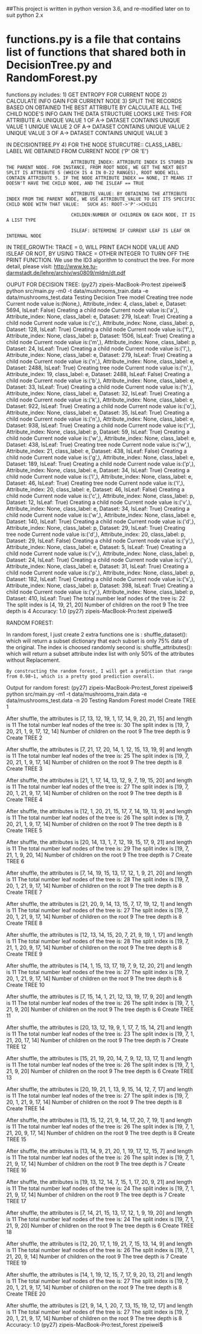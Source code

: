 
##This project is written in python version 3.6, and re-modified later on to suit python 2.x
# functions.py is a file that contains list of functions that shared both in DecisionTree.py and RandomForest.py

functions.py includes:
    1) GET ENTROPY FOR CURRENT NODE
    2) CALCULATE INFO GAIN FOR CURRENT NODE
    3) SPLIT THE RECORDS BASED ON OBTAINED THE BEST ATTRIBUTE BY CALCULATE ALL THE CHILD NODE'S INFO GAIN
THE DATA STRUCTURE LOOKS LIKE THIS: FOR ATTRIBUTE A: UNIQUE VALUE 1 OF A-> DATASET CONTAINS UNIQUE VALUE 1
                                                     UNIQUE VALUE 2 OF A-> DATASET CONTAINS UNIQUE VALUE 2
                                                     UNIQUE VALUE 3 OF A-> DATASET CONTAINS UNIQUE VALUE 3

IN DECISIONTREE.PY
4) FOR THE NODE STURCUTRE:: CLASS_LABEL: LABEL WE OBTAINED FROM CURRENT NODE ('P' OR 'E')

                            ATTRIBUTE_INDEX: ATTRIBUTE INDEX IS STORED IN THE PARENT NODE. FOR INSTANCE, FROM ROOT NODE, WE GET THE NEXT BEST SPLIT IS ATTRIBUTE 5 (WHICH IS 4 IN 0-22 RANGES), ROOT NODE WILL CONTAIN ATTRIBUTE 5. IF THE NODE ATTRIBUTE INDEX == NONE, IT MEANS IT DOESN'T HAVE THE CHILD NODE, AND THE ISLEAF == TRUE

                            ATTRIBUTE_VALUE: BY OBTAINING THE ATTRIBUTE INDEX FROM THE PARENT NODE, WE USE ATTRIBUTE_VALUE TO GET ITS SPECIFIC CHILD NODE WITH THAT VALUE:   SUCH AS: ROOT->'P'->CHILD1

                            CHILDEN:NUMBER OF CHILDREN ON EACH NODE, IT IS A LIST TYPE

                            ISLEAF: DETERMINE IF CURRENT LEAF IS LEAF OR INTERNAL NODE
IN TREE_GROWTH: TRACE = 0, WILL PRINT EACH NODE VALUE AND ISLEAF OR NOT, BY USING TRACE = OTHER INTEGER TO TURN OFF THE PRINT FUNCTION.
We use the ID3 algorithm to construct the tree. For more detail, please visit: http://www.ke.tu-darmstadt.de/lehre/archiv/ws0809/mldm/dt.pdf

OUPUT FOR DECISION TREE:
(py27) zipeis-MacBook-Pro:test zipeiwei$ python src/main.py -m0 -t data/mushrooms_train.data -e data/mushrooms_test.data 
Testing Decision Tree model
Creating tree node Current node value is:(None,), Attribute_index: 4, class_label: e, Dataset: 5694, IsLeaf: False)
Creating a child node Current node value is:('a',), Attribute_index: None, class_label: e, Dataset: 279, IsLeaf: True)
Creating a child node Current node value is:('c',), Attribute_index: None, class_label: p, Dataset: 128, IsLeaf: True)
Creating a child node Current node value is:('f',), Attribute_index: None, class_label: p, Dataset: 1506, IsLeaf: True)
Creating a child node Current node value is:('m',), Attribute_index: None, class_label: p, Dataset: 24, IsLeaf: True)
Creating a child node Current node value is:('l',), Attribute_index: None, class_label: e, Dataset: 279, IsLeaf: True)
Creating a child node Current node value is:('n',), Attribute_index: None, class_label: e, Dataset: 2488, IsLeaf: True)
Creating tree node Current node value is:('n',), Attribute_index: 19, class_label: e, Dataset: 2488, IsLeaf: False)
Creating a child node Current node value is:('b',), Attribute_index: None, class_label: e, Dataset: 33, IsLeaf: True)
Creating a child node Current node value is:('h',), Attribute_index: None, class_label: e, Dataset: 32, IsLeaf: True)
Creating a child node Current node value is:('k',), Attribute_index: None, class_label: e, Dataset: 922, IsLeaf: True)
Creating a child node Current node value is:('o',), Attribute_index: None, class_label: e, Dataset: 35, IsLeaf: True)
Creating a child node Current node value is:('n',), Attribute_index: None, class_label: e, Dataset: 938, IsLeaf: True)
Creating a child node Current node value is:('r',), Attribute_index: None, class_label: p, Dataset: 59, IsLeaf: True)
Creating a child node Current node value is:('w',), Attribute_index: None, class_label: e, Dataset: 438, IsLeaf: True)
Creating tree node Current node value is:('w',), Attribute_index: 21, class_label: e, Dataset: 438, IsLeaf: False)
Creating a child node Current node value is:('g',), Attribute_index: None, class_label: e, Dataset: 189, IsLeaf: True)
Creating a child node Current node value is:('p',), Attribute_index: None, class_label: e, Dataset: 34, IsLeaf: True)
Creating a child node Current node value is:('l',), Attribute_index: None, class_label: e, Dataset: 46, IsLeaf: True)
Creating tree node Current node value is:('l',), Attribute_index: 20, class_label: e, Dataset: 46, IsLeaf: False)
Creating a child node Current node value is:('c',), Attribute_index: None, class_label: p, Dataset: 12, IsLeaf: True)
Creating a child node Current node value is:('v',), Attribute_index: None, class_label: e, Dataset: 34, IsLeaf: True)
Creating a child node Current node value is:('w',), Attribute_index: None, class_label: e, Dataset: 140, IsLeaf: True)
Creating a child node Current node value is:('d',), Attribute_index: None, class_label: p, Dataset: 29, IsLeaf: True)
Creating tree node Current node value is:('d',), Attribute_index: 20, class_label: p, Dataset: 29, IsLeaf: False)
Creating a child node Current node value is:('y',), Attribute_index: None, class_label: e, Dataset: 5, IsLeaf: True)
Creating a child node Current node value is:('v',), Attribute_index: None, class_label: p, Dataset: 24, IsLeaf: True)
Creating a child node Current node value is:('y',), Attribute_index: None, class_label: e, Dataset: 31, IsLeaf: True)
Creating a child node Current node value is:('p',), Attribute_index: None, class_label: p, Dataset: 182, IsLeaf: True)
Creating a child node Current node value is:('s',), Attribute_index: None, class_label: p, Dataset: 398, IsLeaf: True)
Creating a child node Current node value is:('y',), Attribute_index: None, class_label: p, Dataset: 410, IsLeaf: True)
The total number leaf nodes of the tree is: 22
The split index is [4, 19, 21, 20]
Number of children on the root 9
The tree depth is 4
Accuracy: 1.0
(py27) zipeis-MacBook-Pro:test zipeiwei$ 



RANDOM FOREST:

In random forest, I just create 2 extra functions
	one is : shuffle_dataset(): which will return a subset dictionary that each subset is only 75% data of the original. The index is choosed randomly
	second is: shuffle_attributes(): which will return a subset attribute index list with only 50% of the attributes without Replacement. 

	By constructing the random forest, I will get a prediction that range from 0.98~1, which is a pretty good prediction overall.
	

Output for random forest:
(py27) zipeis-MacBook-Pro:test_forest zipeiwei$ python src/main.py -m1 -t data/mushrooms_train.data -e data/mushrooms_test.data -n 20
Testing Random Forest model
Create TREE 1

After shuffle, the attributes is [7, 13, 12, 19, 1, 17, 14, 9, 20, 21, 15] and length is 11
The total number leaf nodes of the tree is: 30
The split index is [19, 7, 20, 21, 1, 9, 17, 12, 14]
Number of children on the root 9
The tree depth is 9
Create TREE 2

After shuffle, the attributes is [7, 21, 17, 20, 14, 1, 12, 15, 13, 19, 9] and length is 11
The total number leaf nodes of the tree is: 25
The split index is [19, 7, 20, 21, 1, 9, 17, 14]
Number of children on the root 9
The tree depth is 8
Create TREE 3

After shuffle, the attributes is [21, 1, 17, 14, 13, 12, 9, 7, 19, 15, 20] and length is 11
The total number leaf nodes of the tree is: 27
The split index is [19, 7, 20, 1, 21, 9, 17, 14]
Number of children on the root 9
The tree depth is 8
Create TREE 4

After shuffle, the attributes is [12, 1, 20, 21, 15, 17, 7, 14, 19, 13, 9] and length is 11
The total number leaf nodes of the tree is: 26
The split index is [19, 7, 20, 21, 1, 9, 17, 14]
Number of children on the root 9
The tree depth is 8
Create TREE 5

After shuffle, the attributes is [20, 14, 13, 1, 7, 12, 19, 15, 17, 9, 21] and length is 11
The total number leaf nodes of the tree is: 29
The split index is [19, 7, 21, 1, 9, 20, 14]
Number of children on the root 9
The tree depth is 7
Create TREE 6

After shuffle, the attributes is [7, 14, 19, 15, 13, 17, 12, 1, 9, 21, 20] and length is 11
The total number leaf nodes of the tree is: 28
The split index is [19, 7, 20, 1, 21, 9, 17, 14]
Number of children on the root 9
The tree depth is 8
Create TREE 7

After shuffle, the attributes is [21, 20, 9, 14, 13, 15, 7, 17, 19, 12, 1] and length is 11
The total number leaf nodes of the tree is: 27
The split index is [19, 7, 20, 1, 21, 9, 17, 14]
Number of children on the root 9
The tree depth is 8
Create TREE 8

After shuffle, the attributes is [12, 13, 14, 15, 20, 7, 21, 9, 19, 1, 17] and length is 11
The total number leaf nodes of the tree is: 28
The split index is [19, 7, 21, 1, 20, 9, 17, 14]
Number of children on the root 9
The tree depth is 8
Create TREE 9

After shuffle, the attributes is [14, 1, 15, 13, 17, 19, 7, 9, 12, 20, 21] and length is 11
The total number leaf nodes of the tree is: 27
The split index is [19, 7, 20, 1, 21, 9, 17, 14]
Number of children on the root 9
The tree depth is 8
Create TREE 10

After shuffle, the attributes is [7, 15, 14, 1, 21, 12, 13, 19, 17, 9, 20] and length is 11
The total number leaf nodes of the tree is: 26
The split index is [19, 7, 1, 21, 9, 20]
Number of children on the root 9
The tree depth is 6
Create TREE 11

After shuffle, the attributes is [20, 13, 12, 19, 9, 1, 17, 7, 15, 14, 21] and length is 11
The total number leaf nodes of the tree is: 23
The split index is [19, 7, 1, 21, 20, 17, 14]
Number of children on the root 9
The tree depth is 7
Create TREE 12

After shuffle, the attributes is [15, 21, 19, 20, 14, 7, 9, 12, 13, 17, 1] and length is 11
The total number leaf nodes of the tree is: 26
The split index is [19, 7, 1, 21, 9, 20]
Number of children on the root 9
The tree depth is 6
Create TREE 13

After shuffle, the attributes is [20, 19, 21, 1, 13, 9, 15, 14, 12, 7, 17] and length is 11
The total number leaf nodes of the tree is: 27
The split index is [19, 7, 20, 1, 21, 9, 17, 14]
Number of children on the root 9
The tree depth is 8
Create TREE 14

After shuffle, the attributes is [13, 15, 12, 21, 9, 14, 17, 20, 7, 19, 1] and length is 11
The total number leaf nodes of the tree is: 26
The split index is [19, 7, 1, 21, 20, 9, 17, 14]
Number of children on the root 9
The tree depth is 8
Create TREE 15

After shuffle, the attributes is [13, 14, 9, 21, 20, 1, 19, 17, 12, 15, 7] and length is 11
The total number leaf nodes of the tree is: 26
The split index is [19, 7, 1, 21, 9, 17, 14]
Number of children on the root 9
The tree depth is 7
Create TREE 16

After shuffle, the attributes is [19, 13, 12, 14, 7, 15, 1, 17, 20, 9, 21] and length is 11
The total number leaf nodes of the tree is: 24
The split index is [19, 7, 1, 21, 9, 17, 14]
Number of children on the root 9
The tree depth is 7
Create TREE 17

After shuffle, the attributes is [7, 14, 21, 15, 13, 17, 12, 1, 9, 19, 20] and length is 11
The total number leaf nodes of the tree is: 24
The split index is [19, 7, 1, 21, 9, 20]
Number of children on the root 9
The tree depth is 6
Create TREE 18

After shuffle, the attributes is [12, 20, 17, 1, 19, 21, 7, 15, 13, 14, 9] and length is 11
The total number leaf nodes of the tree is: 26
The split index is [19, 7, 1, 21, 20, 9, 14]
Number of children on the root 9
The tree depth is 7
Create TREE 19

After shuffle, the attributes is [14, 1, 19, 12, 15, 7, 17, 9, 20, 13, 21] and length is 11
The total number leaf nodes of the tree is: 27
The split index is [19, 7, 20, 1, 21, 9, 17, 14]
Number of children on the root 9
The tree depth is 8
Create TREE 20

After shuffle, the attributes is [21, 9, 14, 1, 20, 7, 13, 15, 19, 12, 17] and length is 11
The total number leaf nodes of the tree is: 27
The split index is [19, 7, 20, 1, 21, 9, 17, 14]
Number of children on the root 9
The tree depth is 8
Accuracy: 1.0
(py27) zipeis-MacBook-Pro:test_forest zipeiwei$ 

